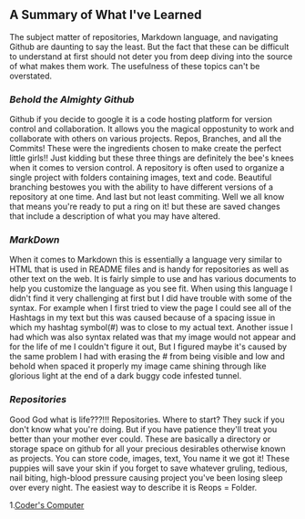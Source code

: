 ## A Summary of What I've Learned

The subject matter of repositories, Markdown language, and navigating Github are daunting to say the least. But the fact that these can be difficult to understand at first should not deter you from deep diving into the source of what makes them work. The usefulness of these topics can't be overstated.


### _Behold the Almighty Github_ ###

Github if you decide to google it is a code hosting platform for version control and collaboration. It allows you the magical oppostunity to work and collaborate with others on various projects. Repos, Branches, and all the Commits! These were the ingredients chosen to make create the perfect little girls!! Just kidding but these three things are definitely the bee's knees when it comes to version control. A repository is often used to organize a single project with folders containing images, text and code. Beautiful branching bestowes you with the ability to have different versions of a repository at one time. And last but not least commiting. Well we all know that means you're ready to put a ring on it! but these are saved changes that include a description of what you may have altered.

### _MarkDown_ ###

When it comes to Markdown this is essentially a language very similar to HTML that is used in README files and is handy for repositories as well as other text on the web. It is fairly simple to use and has various documents to help you customize the language as you see fit. When using this language I didn't find it very challenging at first but I did have trouble with some of the syntax. For example when I first tried to view the page I could see all of the Hashtags in my text but this was caused because of a spacing issue in which my hashtag symbol(#) was to close to my actual text. Another issue I had which was also syntax related was that my image would not appear and for the life of me I couldn't figure it out, But I figured maybe it's caused by the same problem I had with erasing the # from being visible and low and behold when spaced it properly my image came shining through like glorious light at the end of a dark buggy code infested tunnel.

### _Repositories_ ###

Good God what is life???!!! Repositories. Where to start? They suck if you don't know what you're doing. But if you have patience they'll treat you better than your mother ever could. These are basically a directory or storage space on github for all your precious desirables otherwise known as projects. You can store code, images, text, You name it we got it! These puppies will save your skin if you forget to save whatever gruling, tedious, nail biting, high-blood pressure causing project you've been losing sleep over every night. The easiest way to describe it is Reops = Folder.

1.[Coder's Computer](https://marco-senpai.github.io/coders-computer.github.io/)

